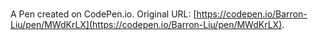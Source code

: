 # 

A Pen created on CodePen.io. Original URL: [https://codepen.io/Barron-Liu/pen/MWdKrLX](https://codepen.io/Barron-Liu/pen/MWdKrLX).

